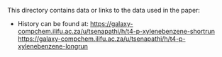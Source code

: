 This directory contains data or links to the data used in the paper:

- History can be found at: https://galaxy-compchem.ilifu.ac.za/u/tsenapathi/h/t4-p-xylenebenzene-shortrun
                           https://galaxy-compchem.ilifu.ac.za/u/tsenapathi/h/t4-p-xylenebenzene-longrun  
